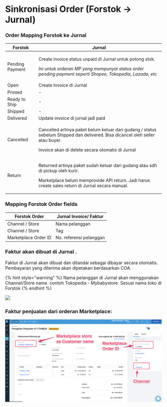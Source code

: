 # Sinkronisasi Order (Forstok → Jurnal)

### **Order Mapping Forstok ke Jurnal**

| **Forstok**     | **Jurnal**                                                                                                                                                                                           |
| --------------- | ---------------------------------------------------------------------------------------------------------------------------------------------------------------------------------------------------- |
| Pending Payment | <p>Create invoice status unpaid di Jurnal untuk potong stok. </p><p></p><p><em>Ini untuk orderan MP yang mempunyai status order pending payment seperti Shopee, Tokopedia, Lazada, etc</em></p>      |
| Open            | Create Invoice di Jurnal                                                                                                                                                                             |
| Printed         | -                                                                                                                                                                                                    |
| Ready to Ship   | -                                                                                                                                                                                                    |
| Shipped         | -                                                                                                                                                                                                    |
| Delivered       | Update invoice di jurnal jadi paid                                                                                                                                                                   |
| Cancelled       | <p>Cancelled artinya paket belum keluar dari gudang / status sebelum Shipped dan delivered. Bisa dicancel oleh seller atau buyer.</p><p></p><p>Invoice akan di delete secara otomatis di Jurnal</p>  |
| Return          | <p>Returned artinya paket sudah keluar dari gudang atau sdh di pickup oleh kurir. </p><p></p><p>Marketplace belum memprovide API return. Jadi harus create sales return di Jurnal secara manual.</p> |

### **Mapping Forstok Order fields**

| **Forstok Order**    | **Jurnal Invoice/ Faktur** |
| -------------------- | -------------------------- |
| Channel / Store      | Nama pelanggan             |
| Channel / Store      | Tag                        |
| Marketplace Order ID | No. referensi pelanggan    |

### Faktur akan dibuat di Jurnal .&#x20;

Faktur di Jurnal akan dibuat dan ditandai sebagai dibayar secara otomatis. Pembayaran yang diterima akan dipetakan berdasarkan COA.

{% hint style="warning" %}
Nama pelanggan di Jurnal akan menggunakan Channel/Store name. contoh Tokopedia - Mybabystore. Sesuai nama toko di Forstok
{% endhint %}

![](<../../../.gitbook/assets/Screen Shot 2022-03-10 at 1.19.56 PM (1).png>)

### Faktur penjualan dari orderan Marketplace:

![](<../../../.gitbook/assets/Screen Shot 2022-03-11 at 10.56.30 AM.png>)
